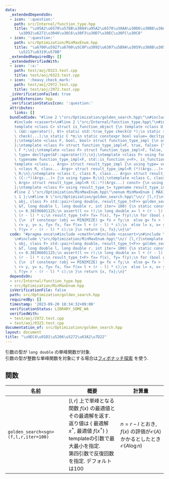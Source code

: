 ```yaml
---
data:
  _extendedDependsOn:
  - icon: ':question:'
    path: src/Internal/function_type.hpp
    title: "\u95A2\u6570\u578B\u3084\u95A2\u6570\u30AA\u30D6\u30B8\u30A7\u30AF\u30C8\
      \u3092\u6271\u3046\u30C6\u30F3\u30D7\u30EC\u30FC\u30C8"
  - icon: ':question:'
    path: src/Optimization/MinMaxEnum.hpp
    title: "\u6700\u5927\u6700\u5C0F\u3092\u6307\u5B9A\u3059\u308B\u305F\u3081\u306E\
      \u5217\u6319\u578B"
  _extendedRequiredBy: []
  _extendedVerifiedWith:
  - icon: ':x:'
    path: test/aoj/0323.test.cpp
    title: test/aoj/0323.test.cpp
  - icon: ':heavy_check_mark:'
    path: test/aoj/2972.test.cpp
    title: test/aoj/2972.test.cpp
  _isVerificationFailed: true
  _pathExtension: hpp
  _verificationStatusIcon: ':question:'
  attributes:
    links: []
  bundledCode: "#line 2 \"src/Optimization/golden_search.hpp\"\n#include <cmath>\n\
    #include <cassert>\n#line 2 \"src/Internal/function_type.hpp\"\n#include <type_traits>\n\
    template <class C> struct is_function_object {\n template <class U, int dummy=\
    \ (&U::operator(), 0)> static std::true_type check(U *);\n static std::false_type\
    \ check(...);\n static C *m;\n static constexpr bool value= decltype(check(m))::value;\n\
    };\ntemplate <class F, bool, bool> struct function_type_impl {\n using type= void;\n\
    };\ntemplate <class F> struct function_type_impl<F, true, false> {\n using type=\
    \ F *;\n};\ntemplate <class F> struct function_type_impl<F, false, true> {\n using\
    \ type= decltype(&F::operator());\n};\ntemplate <class F> using function_type_t=\
    \ typename function_type_impl<F, std::is_function_v<F>, is_function_object<F>::value>::type;\n\
    template <class... Args> struct result_type_impl {\n using type= void;\n};\ntemplate\
    \ <class R, class... Args> struct result_type_impl<R (*)(Args...)> {\n using type=\
    \ R;\n};\ntemplate <class C, class R, class... Args> struct result_type_impl<R\
    \ (C::*)(Args...)> {\n using type= R;\n};\ntemplate <class C, class R, class...\
    \ Args> struct result_type_impl<R (C::*)(Args...) const> {\n using type= R;\n\
    };\ntemplate <class F> using result_type_t= typename result_type_impl<function_type_t<F>>::type;\n\
    #line 2 \"src/Optimization/MinMaxEnum.hpp\"\nenum MinMaxEnum { MAXIMIZE= -1, MINIMIZE=\
    \ 1 };\n#line 6 \"src/Optimization/golden_search.hpp\"\n// [l,r]\ntemplate <MinMaxEnum\
    \ obj, class F> std::pair<long double, result_type_t<F>> golden_search(const F\
    \ &f, long double l, long double r, int iter= 100) {\n static constexpr long double\
    \ c= 0.38196601125;\n assert(l <= r);\n long double x= l + (r - l) * c, y= r -\
    \ (r - l) * c;\n result_type_t<F> fx= f(x), fy= f(y);\n for (bool g; iter--;)\
    \ {\n  if constexpr (obj == MINIMIZE) g= fx < fy;\n  else g= fx > fy;\n  if (g)\
    \ r= y, y= x, fy= fx, fx= f(x= l + (r - l) * c);\n  else l= x, x= y, fx= fy, fy=\
    \ f(y= r - (r - l) * c);\n }\n return {x, fx};\n}\n"
  code: "#pragma once\n#include <cmath>\n#include <cassert>\n#include \"src/Internal/function_type.hpp\"\
    \n#include \"src/Optimization/MinMaxEnum.hpp\"\n// [l,r]\ntemplate <MinMaxEnum\
    \ obj, class F> std::pair<long double, result_type_t<F>> golden_search(const F\
    \ &f, long double l, long double r, int iter= 100) {\n static constexpr long double\
    \ c= 0.38196601125;\n assert(l <= r);\n long double x= l + (r - l) * c, y= r -\
    \ (r - l) * c;\n result_type_t<F> fx= f(x), fy= f(y);\n for (bool g; iter--;)\
    \ {\n  if constexpr (obj == MINIMIZE) g= fx < fy;\n  else g= fx > fy;\n  if (g)\
    \ r= y, y= x, fy= fx, fx= f(x= l + (r - l) * c);\n  else l= x, x= y, fx= fy, fy=\
    \ f(y= r - (r - l) * c);\n }\n return {x, fx};\n}"
  dependsOn:
  - src/Internal/function_type.hpp
  - src/Optimization/MinMaxEnum.hpp
  isVerificationFile: false
  path: src/Optimization/golden_search.hpp
  requiredBy: []
  timestamp: '2023-09-20 18:34:32+09:00'
  verificationStatus: LIBRARY_SOME_WA
  verifiedWith:
  - test/aoj/2972.test.cpp
  - test/aoj/0323.test.cpp
documentation_of: src/Optimization/golden_search.hpp
layout: document
title: "\u9EC4\u91D1\u5206\u5272\u63A2\u7D22"
---
```


引数の型が `long double` の単峰関数が対象. \
引数の型が整数な単峰関数を対象にする場合は[フィボナッチ探索](fibonacci_search.md) を使う.

## 関数

| 名前         | 概要                                                 | 計算量                         |
| ------------ | ---------------------------------------------------- | ------------------------------ |
| `golden_search<sgn>(f,l,r,iter=100)`   | $\lbrack l, r\rbrack$ 上で単峰となる関数 $f(x)$ の最適値とその最適解を返す. <br> 返り値は { 最適解 $x^\ast$, 最適値 $f(x^\ast)$ } <br> templateの引数で最大最小を指定. <br> 第四引数で反復回数を指定. デフォルトは100          | $n=r-l$ とおき, $f(x)$ の評価が$\mathcal{O}(A)$ かかるとしたとき<br>                  $\mathcal{O}(A\log n)$    |
